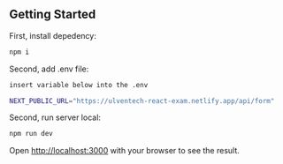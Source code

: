 ## Getting Started

First, install depedency:

```bash
npm i
```

Second, add .env file:

```bash
insert variable below into the .env

NEXT_PUBLIC_URL="https://ulventech-react-exam.netlify.app/api/form"
```

Second, run server local:

```bash
npm run dev
```

Open [http://localhost:3000](http://localhost:3000) with your browser to see the result.
